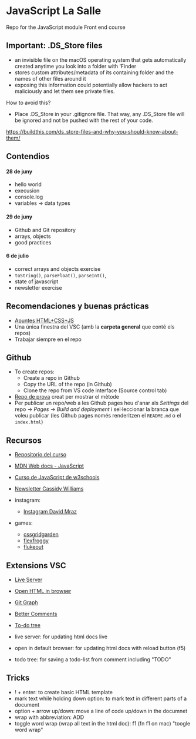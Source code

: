 # JavaScript La Salle
Repo for the JavaScript module Front end course

## Important: .DS_Store files
- an invisible file on the macOS operating system that gets automatically created anytime you look into a folder with ‘Finder
- stores custom attributes/metadata of its containing folder and the names of other files around it
- exposing this information could potentially allow hackers to act maliciously and let them see private files.

How to avoid this?
- Place .DS_Store in your .gitignore file. That way, any .DS_Store file will be ignored and not be pushed with the rest of your code.

https://buildthis.com/ds_store-files-and-why-you-should-know-about-them/

## Contendios

#### 28 de juny
- hello world
- execusion
- console.log
- variables -> data types

#### 29 de juny
- Github and Git repository
- arrays, objects
- good practices

#### 6 de julio
- correct arrays and objects exercise
- `toString()`, `parseFloat()`, `parseInt()`, 
- state of javascript
- newsletter exercise


## Recomendaciones y buenas prácticas

- [Apuntes HTML+CSS+JS](http://localhost:52330/apuntes.html)
- Una única finestra del VSC (amb la **carpeta general** que conté els repos)
- Trabajar siempre en el repo


## Github
- To create repos:
    - Create a repo in Github
    - Copy the URL of the repo (in Github)
    - Clone the repo from VS code interface (Source control tab)
- [Repo de prova](https://github.com/StratocasterO/prueba_salle) creat per mostrar el mètode
- Per publicar un repo/web a les Github pages heu d'anar als *Settings* del repo -> *Pages* -> *Build and deployment* i sel·leccionar la branca que voleu publicar (les Github pages només renderitzen el `README.md` o el `index.html`)

## Recursos

- [Repositorio del curso](https://github.com/StratocasterO/javascript_lasalle)
- [MDN Web docs - JavaScript](https://developer.mozilla.org/en-US/docs/Web/JavaScript)
- [Curso de JavaScript de w3schools](https://www.w3schools.com/js/)
- [Newsletter Cassidy Williams](https://cassidoo.co/newsletter/)


- instagram:
    - [Instagram David Mraz](https://www.instagram.com/davidm_ai/)


- games:
    - [cssgridgarden](https://cssgridgarden.com/)
    - [flexfroggy](https://flexboxfroggy.com/)
    - [flukeout](https://flukeout.github.io/)

## Extensions VSC

- [Live Server](https://marketplace.visualstudio.com/items?itemName=ritwickdey.LiveServer)
- [Open HTML in browser](https://marketplace.visualstudio.com/items?itemName=peakchen90.open-html-in-browser)
- [Git Graph](https://marketplace.visualstudio.com/items?itemName=mhutchie.git-graph)
- [Better Comments](https://marketplace.visualstudio.com/items?itemName=aaron-bond.better-comments)
- [To-do tree](https://marketplace.visualstudio.com/items?itemName=Gruntfuggly.todo-tree)

- live server: for updating html docs live
- open in default browser: for updating html docs with reload button (f5)
- todo tree: for saving a todo-list from comment including "TODO"

## Tricks 

- ! + enter: to create basic HTML template
- mark text while holding down option: to mark text in different parts of a document 
- option + arrow up/down:  move a line of code up/down in the documnet
- wrap with abbreviation: ADD
- toggle word wrap (wrap all text in the html doc): f1 (fn f1 on mac) "toogle word wrap" 